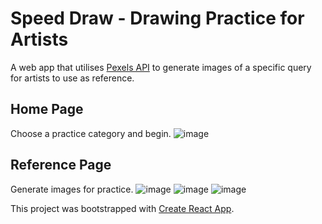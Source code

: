 # Speed Draw - Drawing Practice for Artists
A web app that utilises [Pexels API](https://www.pexels.com/api/documentation/) to generate images of a specific query for artists to use as reference.

## Home Page
Choose a practice category and begin.
![image](https://user-images.githubusercontent.com/46271636/149042831-a6867316-3a9f-4884-bee4-3dea425126f2.png)

## Reference Page
Generate images for practice.
![image](https://user-images.githubusercontent.com/46271636/149042988-6ebc76cd-8cbb-4902-8457-c7deaa4a232c.png)
![image](https://user-images.githubusercontent.com/46271636/149043051-284481e7-dd08-4320-81e6-23e08ae0dbca.png)
![image](https://user-images.githubusercontent.com/46271636/149043092-4d4ff1cd-3528-47db-a225-4bb3a1b98511.png)

This project was bootstrapped with [Create React App](https://github.com/facebook/create-react-app).
